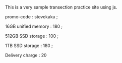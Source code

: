 This is a very sample transection practice site using js.

promo-code : stevekaku ;

16GB unified memory : 180 ;

512GB SSD storage : 100 ;

1TB SSD storage : 180 ;

Delivery charge : 20
